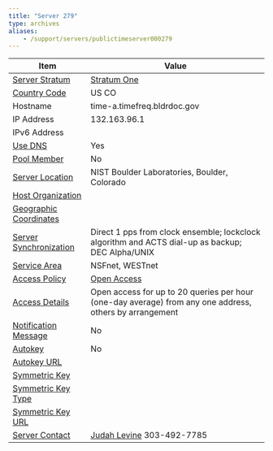 ```yaml
---
title: "Server 279"
type: archives
aliases:
    - /support/servers/publictimeserver000279
---
```


| Item | Value |
| ----- | ----- |
| [Server Stratum](/support/servers/serverstratum) | [Stratum One](/support/servers/stratumonetimeservers) |
| [Country Code](/support/servers/countrycode) | US CO |
| Hostname |  time-a.timefreq.bldrdoc.gov |
| IP Address |  132.163.96.1 |
| IPv6 Address | |
| [Use DNS](/support/servers/usedns) | Yes |
| [Pool Member](/support/servers/poolmember) | No |
| [Server Location](/support/servers/serverlocation) |  NIST Boulder Laboratories, Boulder, Colorado  |
| [Host Organization](/support/servers/hostorganization) | |
| [ Geographic Coordinates](/support/servers/geographiccoordinates) | |
| [Server Synchronization](/support/servers/serversynchronization) |  Direct 1 pps from clock ensemble; lockclock algorithm and ACTS dial-up as backup; DEC Alpha/UNIX  |
| [Service Area](/support/servers/servicearea) |  NSFnet, WESTnet  |
| [Access Policy](/support/servers/accesspolicy) | [Open Access](/support/servers/openaccess) |
| [Access Details](/support/servers/accessdetails) |  Open access for up to 20 queries per hour (one-day average) from any one address, others by arrangement  |
| [Notification Message](/support/servers/notificationmessage) | No |
| [Autokey](/support/servers/autokey) | No |
| [Autokey URL](/support/servers/autokeyurl) | |
| [Symmetric Key](/support/servers/symmetrickey) |  |
| [Symmetric Key Type](/support/servers/symmetrickeytype) | |
| [Symmetric Key URL](/support/servers/symmetrickeyurl) | |
| [Server Contact](/support/servers/servercontact) | [ Judah Levine](mailto:jlevine@boulder.nist.gov) 303-492-7785 |